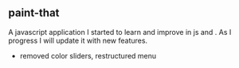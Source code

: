 ## paint-that ##

A javascript application I started to learn and improve in js and <canvas>. As I progress I will update it with new features.

- removed color sliders, restructured menu
